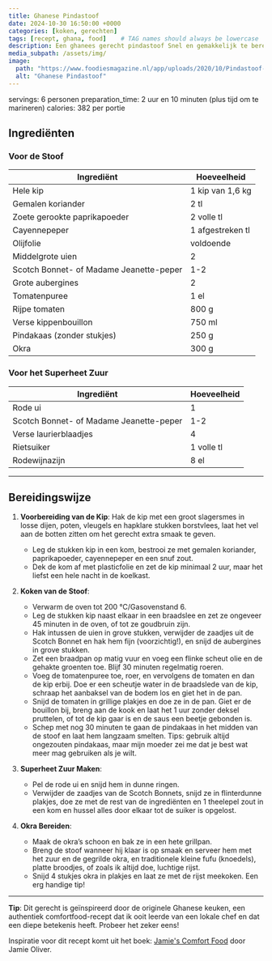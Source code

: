```yaml
---
title: Ghanese Pindastoof
date: 2024-10-30 16:50:00 +0000
categories: [koken, gerechten]
tags: [recept, ghana, food]    # TAG names should always be lowercase
description: Een ghanees gerecht pindastoof Snel en gemakkelijk te bereiden. 
media_subpath: /assets/img/
image:
  path: "https://www.foodiesmagazine.nl/app/uploads/2020/10/Pindastoof-met-kip.jpeg"
  alt: "Ghanese Pindastoof"
---
```


servings: 6 personen
preparation_time: 2 uur en 10 minuten (plus tijd om te marineren)
calories: 382 per portie


## Ingrediënten

### Voor de Stoof

| Ingrediënt                             | Hoeveelheid             |
|----------------------------------------|--------------------------|
| Hele kip                               | 1 kip van 1,6 kg        |
| Gemalen koriander                      | 2 tl                    |
| Zoete gerookte paprikapoeder           | 2 volle tl              |
| Cayennepeper                           | 1 afgestreken tl        |
| Olijfolie                              | voldoende               |
| Middelgrote uien                       | 2                        |
| Scotch Bonnet- of Madame Jeanette-peper| 1-2                      |
| Grote aubergines                       | 2                        |
| Tomatenpuree                           | 1 el                     |
| Rijpe tomaten                          | 800 g                    |
| Verse kippenbouillon                   | 750 ml                   |
| Pindakaas (zonder stukjes)             | 250 g                    |
| Okra                                   | 300 g                    |

### Voor het Superheet Zuur

| Ingrediënt                             | Hoeveelheid             |
|----------------------------------------|--------------------------|
| Rode ui                                | 1                        |
| Scotch Bonnet- of Madame Jeanette-peper| 1-2                      |
| Verse laurierblaadjes                  | 4                        |
| Rietsuiker                             | 1 volle tl               |
| Rodewijnazijn                          | 8 el                     |

---

## Bereidingswijze

1. **Voorbereiding van de Kip**: Hak de kip met een groot slagersmes in losse dijen, poten, vleugels en hapklare stukken borstvlees, laat het vel aan de botten zitten om het gerecht extra smaak te geven.
   - Leg de stukken kip in een kom, bestrooi ze met gemalen koriander, paprikapoeder, cayennepeper en een snuf zout.
   - Dek de kom af met plasticfolie en zet de kip minimaal 2 uur, maar het liefst een hele nacht in de koelkast.

2. **Koken van de Stoof**:
   - Verwarm de oven tot 200 °C/Gasovenstand 6.
   - Leg de stukken kip naast elkaar in een braadslee en zet ze ongeveer 45 minuten in de oven, of tot ze goudbruin zijn.
   - Hak intussen de uien in grove stukken, verwijder de zaadjes uit de Scotch Bonnet en hak hem fijn (voorzichtig!), en snijd de aubergines in grove stukken.
   - Zet een braadpan op matig vuur en voeg een flinke scheut olie en de gehakte groenten toe. Blijf 30 minuten regelmatig roeren.
   - Voeg de tomatenpuree toe, roer, en vervolgens de tomaten en dan de kip erbij. Doe er een scheutje water in de braadslede van de kip, schraap het aanbaksel van de bodem los en giet het in de pan.
   - Snijd de tomaten in grillige plakjes en doe ze in de pan. Giet er de bouillon bij, breng aan de kook en laat het 1 uur zonder deksel pruttelen, of tot de kip gaar is en de saus een beetje gebonden is.
   - Schep met nog 30 minuten te gaan de pindakaas in het midden van de stoof en laat hem langzaam smelten. Tips: gebruik altijd ongezouten pindakaas, maar mijn moeder zei me dat je best wat meer mag gebruiken als je wilt.

3. **Superheet Zuur Maken**:
   - Pel de rode ui en snijd hem in dunne ringen.
   - Verwijder de zaadjes van de Scotch Bonnets, snijd ze in flinterdunne plakjes, doe ze met de rest van de ingrediënten en 1 theelepel zout in een kom en hussel alles door elkaar tot de suiker is opgelost.

4. **Okra Bereiden**:
   - Maak de okra’s schoon en bak ze in een hete grillpan.
   - Breng de stoof wanneer hij klaar is op smaak en serveer hem met het zuur en de gegrilde okra, en traditionele kleine fufu (knoedels), platte broodjes, of zoals ik altijd doe, luchtige rijst.
   - Snijd 4 stukjes okra in plakjes en laat ze met de rijst meekoken. Een erg handige tip!

---

**Tip**: Dit gerecht is geïnspireerd door de originele Ghanese keuken, een authentiek comfortfood-recept dat ik ooit leerde van een lokale chef en dat een diepe betekenis heeft. Probeer het zeker eens!

Inspiratie voor dit recept komt uit het boek: <a href="https://www.bol.com/nl/nl/p/jamie-s-comfort-food/9200000030602674/" target="_blank">Jamie's Comfort Food</a> door Jamie Oliver.